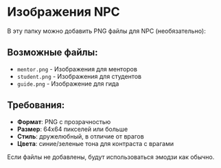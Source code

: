 # Изображения NPC

В эту папку можно добавить PNG файлы для NPC (необязательно):

## Возможные файлы:

- `mentor.png` - Изображения для менторов
- `student.png` - Изображения для студентов  
- `guide.png` - Изображение для гида

## Требования:

- **Формат**: PNG с прозрачностью
- **Размер**: 64x64 пикселей или больше
- **Стиль**: дружелюбный, в отличие от врагов
- **Цвета**: синие/зеленые тона для контраста с врагами

Если файлы не добавлены, будут использоваться эмодзи как обычно. 